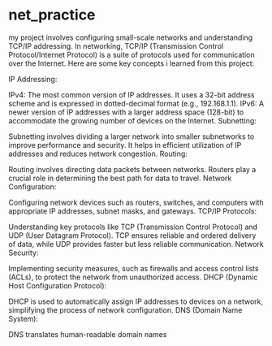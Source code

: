 # net_practice

my project involves configuring small-scale networks and understanding TCP/IP addressing. In networking, 
TCP/IP (Transmission Control Protocol/Internet Protocol) is a suite of protocols used for communication over the Internet. 
Here are some key concepts i learned from this project:

IP Addressing:

IPv4: The most common version of IP addresses. It uses a 32-bit address scheme and is expressed in dotted-decimal format (e.g., 192.168.1.1).
IPv6: A newer version of IP addresses with a larger address space (128-bit) to accommodate the growing number of devices on the Internet.
Subnetting:

Subnetting involves dividing a larger network into smaller subnetworks to improve performance and security.
It helps in efficient utilization of IP addresses and reduces network congestion.
Routing:

Routing involves directing data packets between networks. Routers play a crucial role in determining the best path for data to travel.
Network Configuration:

Configuring network devices such as routers, switches, and computers with appropriate IP addresses, subnet masks, and gateways.
TCP/IP Protocols:

Understanding key protocols like TCP (Transmission Control Protocol) and UDP (User Datagram Protocol).
TCP ensures reliable and ordered delivery of data, while UDP provides faster but less reliable communication.
Network Security:

Implementing security measures, such as firewalls and access control lists (ACLs), to protect the network from unauthorized access.
DHCP (Dynamic Host Configuration Protocol):

DHCP is used to automatically assign IP addresses to devices on a network, simplifying the process of network configuration.
DNS (Domain Name System):

DNS translates human-readable domain names 
